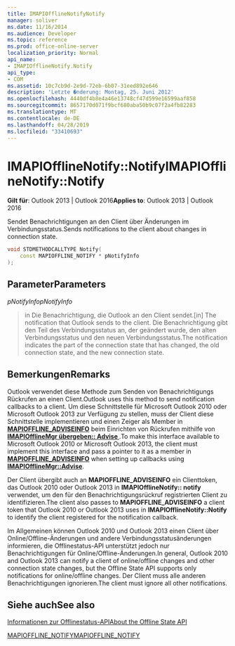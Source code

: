 ```yaml
---
title: IMAPIOfflineNotifyNotify
manager: soliver
ms.date: 11/16/2014
ms.audience: Developer
ms.topic: reference
ms.prod: office-online-server
localization_priority: Normal
api_name:
- IMAPIOfflineNotify.Notify
api_type:
- COM
ms.assetid: 10c7cb9d-2e9d-72eb-6b07-31eed892e646
description: 'Letzte �nderung: Montag, 25. Juni 2012'
ms.openlocfilehash: 4440df4b8e4a46e13748cf47d599e16599aaf858
ms.sourcegitcommit: 8657170d071f9bcf680aba50b9c07f2a4fb82283
ms.translationtype: MT
ms.contentlocale: de-DE
ms.lasthandoff: 04/28/2019
ms.locfileid: "33410693"
---
```

# <a name="imapiofflinenotifynotify"></a><span data-ttu-id="3aea7-103">IMAPIOfflineNotify::Notify</span><span class="sxs-lookup"><span data-stu-id="3aea7-103">IMAPIOfflineNotify::Notify</span></span>

  
  
<span data-ttu-id="3aea7-104">**Gilt für**: Outlook 2013 | Outlook 2016</span><span class="sxs-lookup"><span data-stu-id="3aea7-104">**Applies to**: Outlook 2013 | Outlook 2016</span></span> 
  
<span data-ttu-id="3aea7-105">Sendet Benachrichtigungen an den Client über Änderungen im Verbindungsstatus.</span><span class="sxs-lookup"><span data-stu-id="3aea7-105">Sends notifications to the client about changes in connection state.</span></span>
  
```cpp
void STDMETHODCALLTYPE Notify(  
    const MAPIOFFLINE_NOTIFY * pNotifyInfo 
);
```

## <a name="parameters"></a><span data-ttu-id="3aea7-106">Parameter</span><span class="sxs-lookup"><span data-stu-id="3aea7-106">Parameters</span></span>

 <span data-ttu-id="3aea7-107">_pNotifyInfo_</span><span class="sxs-lookup"><span data-stu-id="3aea7-107">_pNotifyInfo_</span></span>
  
> <span data-ttu-id="3aea7-108">in Die Benachrichtigung, die Outlook an den Client sendet.</span><span class="sxs-lookup"><span data-stu-id="3aea7-108">[in] The notification that Outlook sends to the client.</span></span> <span data-ttu-id="3aea7-109">Die Benachrichtigung gibt den Teil des Verbindungsstatus an, der geändert wurde, den alten Verbindungsstatus und den neuen Verbindungsstatus.</span><span class="sxs-lookup"><span data-stu-id="3aea7-109">The notification indicates the part of the connection state that has changed, the old connection state, and the new connection state.</span></span>
    
## <a name="remarks"></a><span data-ttu-id="3aea7-110">Bemerkungen</span><span class="sxs-lookup"><span data-stu-id="3aea7-110">Remarks</span></span>

<span data-ttu-id="3aea7-111">Outlook verwendet diese Methode zum Senden von Benachrichtigungs Rückrufen an einen Client.</span><span class="sxs-lookup"><span data-stu-id="3aea7-111">Outlook uses this method to send notification callbacks to a client.</span></span> <span data-ttu-id="3aea7-112">Um diese Schnittstelle für Microsoft Outlook 2010 oder Microsoft Outlook 2013 zur Verfügung zu stellen, muss der Client diese Schnittstelle implementieren und einen Zeiger als Member in **[MAPIOFFLINE_ADVISEINFO](mapioffline_adviseinfo.md)** beim Einrichten von Rückrufen mithilfe von **[IMAPIOfflineMgr übergeben:: Advise ](imapiofflinemgr-advise.md)**.</span><span class="sxs-lookup"><span data-stu-id="3aea7-112">To make this interface available to Microsoft Outlook 2010 or Microsoft Outlook 2013, the client must implement this interface and pass a pointer to it as a member in **[MAPIOFFLINE_ADVISEINFO](mapioffline_adviseinfo.md)** when setting up callbacks using **[IMAPIOfflineMgr::Advise](imapiofflinemgr-advise.md)**.</span></span> 
  
<span data-ttu-id="3aea7-113">Der Client übergibt auch an **MAPIOFFLINE_ADVISEINFO** ein Clienttoken, das Outlook 2010 oder Outlook 2013 in **IMAPIOfflineNotify:: notify** verwendet, um den für den Benachrichtigungsrückruf registrierten Client zu identifizieren.</span><span class="sxs-lookup"><span data-stu-id="3aea7-113">The client also passes to **MAPIOFFLINE_ADVISEINFO** a client token that Outlook 2010 or Outlook 2013 uses in **IMAPIOfflineNotify::Notify** to identify the client registered for the notification callback.</span></span> 
  
<span data-ttu-id="3aea7-114">Im Allgemeinen können Outlook 2010 und Outlook 2013 einen Client über Online/Offline-Änderungen und andere Verbindungsstatusänderungen informieren, die Offlinestatus-API unterstützt jedoch nur Benachrichtigungen für Online/Offline-Änderungen.</span><span class="sxs-lookup"><span data-stu-id="3aea7-114">In general, Outlook 2010 and Outlook 2013 can notify a client of online/offline changes and other connection state changes, but the Offline State API supports only notifications for online/offline changes.</span></span> <span data-ttu-id="3aea7-115">Der Client muss alle anderen Benachrichtigungen ignorieren.</span><span class="sxs-lookup"><span data-stu-id="3aea7-115">The client must ignore all other notifications.</span></span>
  
## <a name="see-also"></a><span data-ttu-id="3aea7-116">Siehe auch</span><span class="sxs-lookup"><span data-stu-id="3aea7-116">See also</span></span>



[<span data-ttu-id="3aea7-117">Informationen zur Offlinestatus-API</span><span class="sxs-lookup"><span data-stu-id="3aea7-117">About the Offline State API</span></span>](about-the-offline-state-api.md)
  
[<span data-ttu-id="3aea7-118">MAPIOFFLINE_NOTIFY</span><span class="sxs-lookup"><span data-stu-id="3aea7-118">MAPIOFFLINE_NOTIFY</span></span>](mapioffline_notify.md)

